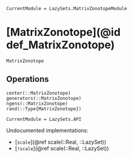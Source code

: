 ```@meta
CurrentModule = LazySets.MatrixZonotopeModule
```

# [MatrixZonotope](@id def_MatrixZonotope)

```@docs
MatrixZonotope
```
## Operations
```@docs
center(::MatrixZonotope)
generators(::MatrixZonotope)
ngens(::MatrixZonotope)
rand(::Type{MatrixZonotope})
```

```@meta
CurrentModule = LazySets.API
```
Undocumented implementations:
* [`scale`](@ref scale(::Real, ::LazySet))
* [`!scale`](@ref scale(::Real, ::LazySet))
